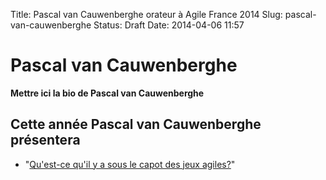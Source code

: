 Title: Pascal van Cauwenberghe orateur à Agile France 2014 
Slug: pascal-van-cauwenberghe
Status: Draft
Date: 2014-04-06 11:57

# Pascal van Cauwenberghe

**Mettre ici la bio de Pascal van Cauwenberghe**
## Cette année Pascal van Cauwenberghe présentera

* "[Qu'est-ce qu'il y a sous le capot des jeux agiles?](../sessions/qu-est-ce-qu-il-y-a-sous-le-capot-des-jeux-agiles.html)"


